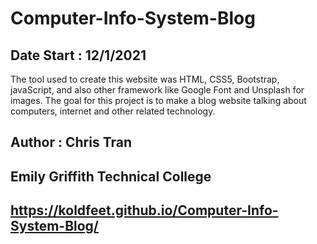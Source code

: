 # Computer-Info-System-Blog
## Date Start : 12/1/2021

The tool used to create this website was HTML, CSS5, Bootstrap, javaScript, and also other framework like Google Font and Unsplash for images. The goal for this project is to make a blog website talking about computers, internet and other related technology. 

## Author : Chris Tran

## Emily Griffith Technical College

## https://koldfeet.github.io/Computer-Info-System-Blog/